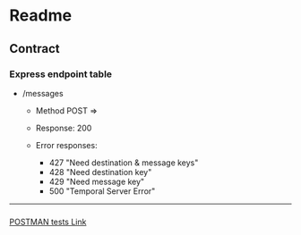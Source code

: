 # Readme


## Contract 

### Express endpoint table

- /messages 
  - Method POST => 
  - Response: 200 
  - Error responses:

     - 427 "Need destination & message keys"
     - 428 "Need destination key"
     - 429 "Need message key"
     - 500 "Temporal Server Error"

---

###
[POSTMAN tests Link](test_messages.postman_collection.json)






